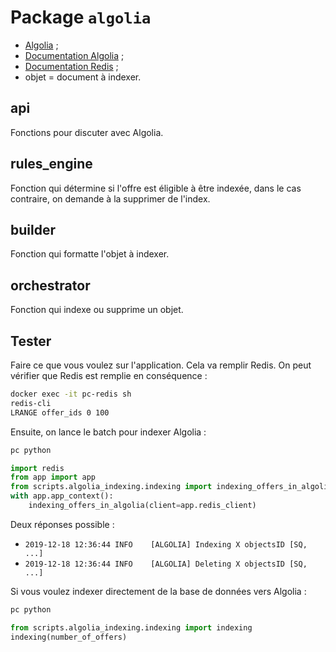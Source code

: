# Package `algolia`

- [Algolia](https://www.algolia.com) ;
- [Documentation Algolia](https://www.algolia.com/doc/api-client/getting-started/install/python/?language=python) ;
- [Documentation Redis](https://redis.io/commands) ;
- objet = document à indexer.

## api

Fonctions pour discuter avec Algolia.

## rules_engine

Fonction qui détermine si l'offre est éligible à être indexée, dans le cas contraire, on demande à la supprimer de l'index.

## builder

Fonction qui formatte l'objet à indexer.

## orchestrator

Fonction qui indexe ou supprime un objet.

## Tester

Faire ce que vous voulez sur l'application. Cela va remplir Redis.
On peut vérifier que Redis est remplie en conséquence :

```bash
docker exec -it pc-redis sh
redis-cli
LRANGE offer_ids 0 100
```

Ensuite, on lance le batch pour indexer Algolia :

```bash
pc python
```

```python
import redis
from app import app
from scripts.algolia_indexing.indexing import indexing_offers_in_algolia
with app.app_context():
    indexing_offers_in_algolia(client=app.redis_client)
```

Deux réponses possible :

- `2019-12-18 12:36:44 INFO    [ALGOLIA] Indexing X objectsID [SQ, ...]`
- `2019-12-18 12:36:44 INFO    [ALGOLIA] Deleting X objectsID [SQ, ...]`

Si vous voulez indexer directement de la base de données vers Algolia :

```bash
pc python
```

```python
from scripts.algolia_indexing.indexing import indexing
indexing(number_of_offers)
```
